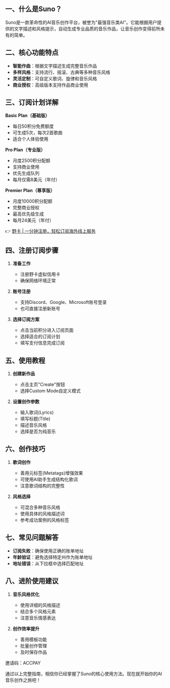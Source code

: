 ## 一、什么是Suno？

Suno是一款革命性的AI音乐创作平台，被誉为"最强音乐类AI"。它能根据用户提供的文字描述和风格提示，自动生成专业品质的音乐作品，让音乐创作变得前所未有的简单。

## 二、核心功能特点

- **智能作曲**：根据文字描述生成完整音乐作品
- **多样风格**：支持流行、摇滚、古典等多种音乐风格
- **灵活定制**：可自定义歌词、旋律和音乐风格
- **商业授权**：高级版本支持作品商业使用

## 三、订阅计划详解

**Basic Plan（基础版）**
- 每日50积分免费额度
- 可生成5次，每次2首歌曲
- 适合个人体验使用

**Pro Plan（专业版）**
- 月度2500积分配额
- 支持商业使用
- 优先生成队列
- 每月仅需8美元（年付）

**Premier Plan（尊享版）**
- 月度10000积分配额
- 完整商业授权
- 最高优先级生成
- 每月24美元（年付）

👉 [野卡 | 一分钟注册，轻松订阅海外线上服务](https://bit.ly/bewildcard)

## 四、注册订阅步骤

1. **准备工作**
   - 注册野卡虚拟信用卡
   - 确保网络环境正常

2. **账号注册**
   - 支持Discord、Google、Microsoft账号登录
   - 也可直接注册新账号

3. **选择订阅方案**
   - 点击当前积分进入订阅页面
   - 选择适合的订阅计划
   - 填写支付信息完成订阅

## 五、使用教程

1. **创建新作品**
   - 点击主页"Create"按钮
   - 选择Custom Mode自定义模式

2. **设置创作参数**
   - 输入歌词(Lyrics)
   - 填写标题(Title)
   - 描述音乐风格
   - 选择是否为纯音乐

## 六、创作技巧

1. **歌词创作**
   - 善用元标签(Metatags)增强效果
   - 可使用AI助手生成结构化歌词
   - 注意歌词结构的完整性

2. **风格选择**
   - 可混合多种音乐风格
   - 使用具体的风格描述词
   - 参考成功案例的风格标签

## 七、常见问题解答

- **订阅失败**：确保使用正确的账单地址
- **年龄验证**：避免选择特定州作为账单地址
- **地址错误**：从下拉框中选择匹配地址

## 八、进阶使用建议

1. **音乐风格优化**
   - 使用详细的风格描述
   - 结合多个风格元素
   - 注意音乐情感表达

2. **创作效率提升**
   - 善用模板功能
   - 批量创作管理
   - 及时保存作品

邀请码：ACCPAY

通过以上完整指南，相信你已经掌握了Suno的核心使用方法。现在就开始你的AI音乐创作之旅吧！